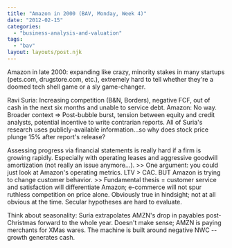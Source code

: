 ```yaml
---
title: "Amazon in 2000 (BAV, Monday, Week 4)"
date: "2012-02-15"
categories: 
  - "business-analysis-and-valuation"
tags: 
  - "bav"
layout: layouts/post.njk
---
```


Amazon in late 2000: expanding like crazy, minority stakes in many startups (pets.com, drugstore.com, etc.), extremely hard to tell whether they're a doomed tech shell game or a sly game-changer.

Ravi Suria: Increasing competition (B&N, Borders), negative FCF, out of cash in the next six months and unable to service debt. Amazon: No way. Broader context => Post-bubble burst, tension between equity and credit analysts, potential incentive to write contrarian reports. All of Suria's research uses publicly-available information...so why does stock price plunge 15% after report's release?

Assessing progress via financial statements is really hard if a firm is growing rapidly. Especially with operating leases and aggressive goodwill amortization (not really an issue anymore...). >> One argument: you could just look at Amazon's operating metrics. LTV > CAC. BUT Amazon is trying to change customer behavior. >> Fundamental thesis = customer service and satisfaction will differentiate Amazon; e-commerce will not spur ruthless competition on price alone. Obviously true in hindsight; not at all obvious at the time. Secular hypotheses are hard to evaluate.

Think about seasonality: Suria extrapolates AMZN's drop in payables post-Christmas forward to the whole year. Doesn't make sense; AMZN is paying merchants for XMas wares. The machine is built around negative NWC -- growth generates cash.
